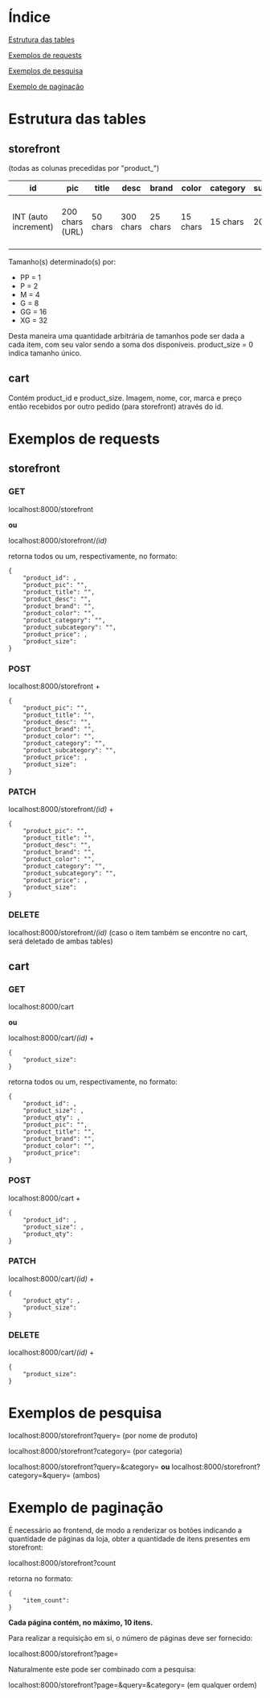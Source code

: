 # Índice

[Estrutura das tables](#estrutura-das-tables)

[Exemplos de requests](#exemplos-de-requests)

[Exemplos de pesquisa](#exemplos-de-pesquisa)

[Exemplo de paginação](#exemplo-de-paginação)

# Estrutura das tables

## storefront

(todas as colunas precedidas por "product_")

| id | pic | title | desc | brand | color | category | subcategory | price | size |
|----|-----|-------|------|-------|-------|----------|-------------|-------|------|
|INT (auto increment)|200 chars (URL)|50 chars|300 chars|25 chars|15 chars|15 chars|20 chars|INT (p/ div. por 100)|INT (entre 0~63)|

Tamanho(s) determinado(s) por:

- PP = 1
- P = 2
- M = 4
- G = 8
- GG = 16
- XG = 32

Desta maneira uma quantidade arbitrária de tamanhos pode ser dada a cada item, com seu valor sendo a soma dos disponíveis.
product_size = 0 indica tamanho único.

## cart

Contém product_id e product_size. Imagem, nome, cor, marca e preço então recebidos por outro pedido (para storefront) através do id.

# Exemplos de requests

## storefront

### GET

localhost:8000/storefront

**ou**

localhost:8000/storefront/*(id)*

retorna todos ou um, respectivamente, no formato:
```
{
	"product_id": ,
	"product_pic": "",
 	"product_title": "",
 	"product_desc": "",
 	"product_brand": "",
 	"product_color": "",
 	"product_category": "",
 	"product_subcategory": "",
	"product_price": ,
	"product_size": 
}
```

### POST

localhost:8000/storefront
+
```
{
	"product_pic": "",
 	"product_title": "",
 	"product_desc": "",
 	"product_brand": "",
 	"product_color": "",
 	"product_category": "",
 	"product_subcategory": "",
	"product_price": ,
	"product_size": 
}
```

### PATCH

localhost:8000/storefront/*(id)*
+
```
{
	"product_pic": "",
	"product_title": "",
	"product_desc": "",
	"product_brand": "",
	"product_color": "",
	"product_category": "",
	"product_subcategory": "",
	"product_price": ,
	"product_size": 
}
```

### DELETE

localhost:8000/storefront/*(id)* (caso o item também se encontre no cart, será deletado de ambas tables)

## cart

### GET

localhost:8000/cart

**ou**

localhost:8000/cart/*(id)*
+
```
{
    "product_size": 
}
```

retorna todos ou um, respectivamente, no formato:
```
{
	"product_id": ,
	"product_size": ,
 	"product_qty": ,
 	"product_pic": "",
	"product_title": "",
 	"product_brand": "",
 	"product_color": "",
	"product_price": 
}
```

### POST

localhost:8000/cart
+
```
{
    "product_id": ,
    "product_size": ,
    "product_qty": 
}
```

### PATCH

localhost:8000/cart/*(id)*
+
```
{
    "product_qty": ,
    "product_size": 
}
```

### DELETE

localhost:8000/cart/*(id)*
+
```
{
    "product_size": 
}
```

# Exemplos de pesquisa

localhost:8000/storefront?query= (por nome de produto)

localhost:8000/storefront?category= (por categoria)

localhost:8000/storefront?query=&category= **ou** localhost:8000/storefront?category=&query= (ambos)

# Exemplo de paginação

É necessário ao frontend, de modo a renderizar os botões indicando a quantidade de páginas da loja, obter a quantidade de itens presentes em storefront:

localhost:8000/storefront?count

retorna no formato:
```
{
    "item_count": 
}
```

**Cada página contém, no máximo, 10 itens.**

Para realizar a requisição em si, o número de páginas deve ser fornecido:

localhost:8000/storefront?page=

Naturalmente este pode ser combinado com a pesquisa:

localhost:8000/storefront?page=&query=&category= (em qualquer ordem)
